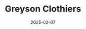 ---  
layout: startup_page  
title: "Greyson Clothiers"  
id: "greysonclothiers.com"  
permalink: "/greysonclothiersgreysonclothiers.com02072025/"  
website: "https://greysonclothiers.com"  
funding_round: "Series A"  
funding_amount: "$20M"  
investors: "NewBound Ventures, Chris Koch, Tom Nolan, David Chu, Michael Hoffman"  
about: "Greyson Clothiers creates premium lifestyle apparel inspired by sport, blending performance-based apparel with sophisticated luxury design. Founded in 2015, the brand offers apparel designed with top technical properties for active daily routines. Greyson is available across multiple countries through a network of retail locations, e-commerce, and strategic partnerships."  
markets: "Apparel, Lifestyle, Retail Apparel and Fashion"  
hq: "Detroit, Michigan, United States"  
founded_year: "2015"  
linkedin: "https://www.linkedin.com/company/greysonclothiers"  
twitter: "https://twitter.com/greysonclothier"  
instagram: ""  
facebook: "https://www.facebook.com/greysonclothiers"  
crunchbase: "https://www.crunchbase.com/organization/greyson-clothiers"  
pitchbook: "https://pitchbook.com/profiles/company/279648-01"  

date_display: "07-Feb-2025"  
date: "2025-02-07"

# SEO Optimization  
meta_title: "Greyson Clothiers - Series A Funding ($20M)"  
meta_description: "Greyson Clothiers, Greyson Clothiers creates premium lifestyle apparel inspired by sport, blending performance-based apparel with sophisticated luxury design. Founded in..."  
meta_keywords: "Greyson Clothiers, Apparel, Lifestyle, Retail Apparel and Fashion, Series A funding"  
canonical_url: "https://startup.projectstartups.com/greysonclothiersgreysonclothiers.com02072025/"  
---